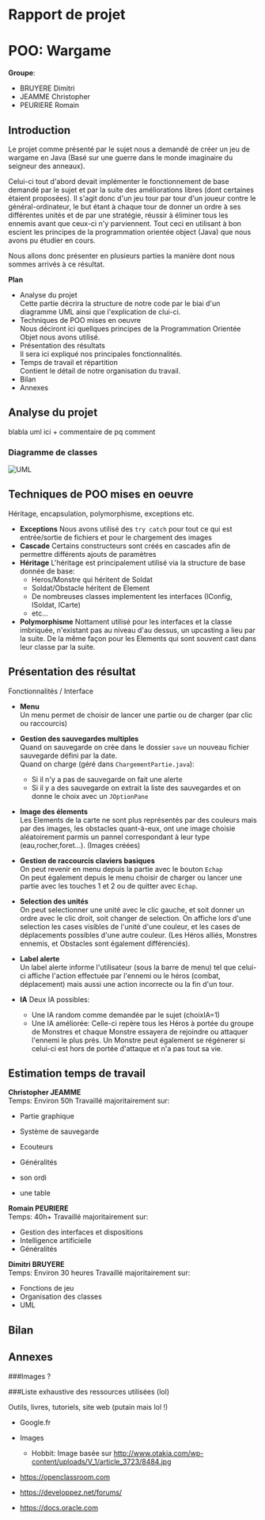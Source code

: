 # **Rapport de projet** 
# POO: Wargame
**Groupe**:
* BRUYERE Dimitri
* JEAMME Christopher
* PEURIERE Romain

## Introduction

Le projet comme présenté par le sujet nous a demandé de créer un jeu de wargame en Java (Basé sur une guerre dans le monde imaginaire du seigneur des anneaux).


Celui-ci tout d'abord devait implémenter le fonctionnement de base demandé par le sujet et par la suite des améliorations libres (dont certaines étaient proposées).
Il s'agit donc d'un jeu tour par tour d'un joueur contre le général-ordinateur, le but étant à chaque tour de donner un ordre à ses différentes unités et de par une stratégie, réussir à éliminer tous les ennemis avant que ceux-ci n'y parviennent. Tout ceci en utilisant à bon escient les principes de la programmation orientée object (Java) que nous avons pu étudier en cours.

Nous allons donc présenter en plusieurs parties la manière dont nous sommes arrivés à ce résultat.

**Plan**
+ Analyse du projet
    <br>Cette partie décrira la structure de notre code par le biai d'un diagramme UML ainsi que l'explication de clui-ci.
+ Techniques de POO mises en oeuvre
    <br>Nous déciront ici quellques principes de la Programmation Orientée Objet nous avons utilisé.
+ Présentation des résultats
    <br>Il sera ici expliqué nos principales fonctionnalités.
+ Temps de travail et répartition
    <br>Contient le détail de notre organisation du travail.
+ Bilan
+ Annexes

## Analyse du projet

blabla uml ici + commentaire de pq comment

### Diagramme de classes

![UML](JavaSaignerUML.png)

## Techniques de POO mises en oeuvre

Héritage, encapsulation, polymorphisme, exceptions etc.

+ **Exceptions**
Nous avons utilisé des ```try catch``` pour tout ce qui est entrée/sortie de fichiers et pour le chargement des images
+ **Cascade**
Certains constructeurs sont créés en cascades afin de permettre différents ajouts de paramètres
+ **Héritage**
L'héritage est principalement utilisé via la structure de base donnée de base:
    + Heros/Monstre qui héritent de Soldat
    + Soldat/Obstacle héritent de Element
    + De nombreuses classes implementent les interfaces (IConfig, ISoldat, ICarte)
    + etc...
+ **Polymorphisme**
Nottament utilisé pour les interfaces et la classe imbriquée, n'existant pas au niveau d'au dessus, un upcasting a lieu par la suite. De la même façon pour les Elements qui sont souvent cast dans leur classe par la suite.

## Présentation des résultat

Fonctionnalités / Interface

+ **Menu**  
Un menu permet de choisir de lancer une partie ou de charger (par clic ou raccourcis)

+ **Gestion des sauvegardes multiples**     
Quand on sauvegarde on crée dans le dossier ```save``` un nouveau fichier sauvegarde défini par la date.    
Quand on charge (géré dans ```ChargementPartie.java```):
    - Si il n'y a pas de sauvegarde on fait une alerte
    - Si il y a des sauvegarde on extrait la liste des sauvegardes et on donne le choix avec un ```JOptionPane```

+ **Image des élements**    
Les Elements de la carte ne sont plus représentés par des couleurs mais par des images, les obstacles quant-à-eux, ont une image choisie aléatoirement parmis un pannel correspondant à leur type (eau,rocher,foret...). (Images créées)


+ **Gestion de raccourcis claviers basiques**   
On peut revenir en menu depuis la partie avec le bouton ```Echap```     
On peut également depuis le menu choisir de charger ou lancer une partie avec les touches 1 et 2 ou de quitter avec ```Echap```.


+ **Selection des unités**  
On peut selectionner une unité avec le clic gauche, et soit donner un ordre avec le clic droit, soit changer de selection.
On affiche lors d'une selection les cases visibles de l'unité d'une couleur, et les cases de déplacements possibles d'une autre couleur.
(Les Héros alliés, Monstres ennemis, et Obstacles sont également différenciés).


+ **Label alerte**  
Un label alerte informe l'utilisateur (sous la barre de menu) tel que celui-ci affiche l'action effectuée par l'ennemi ou le héros (combat, déplacement) mais aussi une action incorrecte ou la fin d'un tour.

+ **IA** 
Deux IA possibles:
    + Une IA random comme demandée par le sujet (choixIA=1)
    + Une IA améliorée: Celle-ci repère tous les Héros à portée du groupe de Monstres et chaque Monstre essayera de rejoindre ou attaquer l'ennemi le plus près. Un Monstre peut également se régénerer si celui-ci est hors de portée d'attaque et n'a pas tout sa vie.

## Estimation temps de travail

**Christopher JEAMME**  
Temps: Environ 50h
Travaillé majoritairement sur:
+ Partie graphique
+ Système de sauvegarde
+ Ecouteurs
+ Généralités


+ son ordi
+ une table

**Romain PEURIERE**  
Temps: 40h+
Travaillé majoritairement sur: 
+ Gestion des interfaces et dispositions
+ Intelligence artificielle
+ Généralités

**Dimitri BRUYERE**  
Temps: Environ 30 heures 
Travaillé majoritairement sur:
+ Fonctions de jeu
+ Organisation des classes
+ UML

## Bilan

## Annexes

###Images ?

###Liste exhaustive des ressources utilisées (lol)

Outils, livres, tutoriels, site web
(putain mais lol !)

+ Google.fr

+ Images
    - Hobbit: Image basée sur http://www.otakia.com/wp-content/uploads/V_1/article_3723/8484.jpg
    
+ https://openclassroom.com

+ https://developpez.net/forums/

+ https://docs.oracle.com
